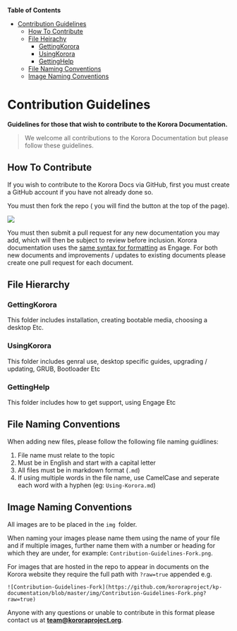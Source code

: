 

**Table of Contents**  

- [Contribution Guidelines](#contribution-guidelines)
    - [How To Contribute](#how-to-contribute)
    - [File Heirachy](#file-heirachy)
        - [GettingKorora](#gettingkorora)
        - [UsingKorora](#usingkorora)
        - [GettingHelp](#gettinghelp)
    - [File Naming Conventions](#file-naming-conventions)
    - [Image Naming Conventions](#image-naming-conventions)



<a name="contribution-guidelines"></a>
# Contribution Guidelines

**Guidelines for those that wish to contribute to the Korora Documentation.**

> We welcome all contributions to the Korora Documentation but please follow these guidelines.

<a name="how-to-contribute"></a>
## How To Contribute

If you wish to contribute to the Korora Docs via GitHub, first you must create a GitHub account if you have not already done so.

You must then  fork the repo ( you will find the button at the top of the page).

![](img/Contibution-Guidelines-Fork.png)

You must then submit a pull request for any new documentation you may add, which will then be subject to review before inclusion. Korora documentation uses the [same syntax for formatting](https://kororaproject.org/support/engage/syntax) as Engage. For both new documents and improvements / updates to existing documents please create one pull request for each document.


<a name="file-hierarchy"></a>
## File Hierarchy


<a name="gettingkorora"></a>
### GettingKorora
This folder includes installation, creating bootable media, choosing a desktop Etc.

<a name="usingkorora"></a>
### UsingKorora
This folder includes genral use, desktop specific guides, upgrading / updating, GRUB, Bootloader Etc

<a name="gettinghelp"></a>
### GettingHelp
This folder includes how to get support, using Engage Etc

<a name="file-naming-conventions"></a>
## File Naming Conventions
When adding new files, please follow the following file naming guidlines:
1. File name must relate to the topic
2. Must be in English and start with a capital letter
3. All files must be in markdown format (`.md`)
4. If using multiple words in the file name, use CamelCase and seperate each word with a hyphen (eg: `Using-Korora.md`)


<a name="image-naming-conventions"></a>
## Image Naming Conventions
All images are to be placed in the `img `folder.

When naming your images please name them using the name of your file and if multiple images, further name them with a number or heading for which they are under, for example: `Contribution-Guidelines-Fork.png`.

For images that are hosted in the repo to appear in documents on the Korora website they require the full path with `?raw=true` appended e.g.
```
![Contribution-Guidelines-Fork](https://github.com/kororaproject/kp-documentation/blob/master/img/Contribution-Guidelines-Fork.png?raw=true)
```


Anyone with any questions or unable to contribute in this format please contact us at **team@kororaproject.org**.
